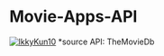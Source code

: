 # Movie-Apps-API
[![IkkyKun10](https://circleci.com/gh/IkkyKun10/Movie-Apps-API.svg?style=shield)](https://circleci.com/gh/IkkyKun10/Movie-Apps-API)
*source API: TheMovieDb
